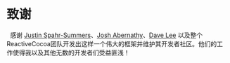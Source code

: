 # 致谢

&nbsp;&nbsp;感谢 [Justin Spahr-Summers](http://jspahrsummers.com)、[Josh Abernathy](http://www.objectivesee.com/josh.abernathy.html)、[Dave Lee](http://davelee.me/) 以及整个ReactiveCocoa团队开发出这样一个伟大的框架并维护其开发者社区。他们的工作使得我以及其他无数的开发者们受益匪浅！


